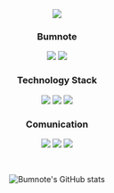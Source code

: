 <div align="center">

  <img src="https://capsule-render.vercel.app/api?type=waving&color=auto&height=200&section=header&text=YongBum%20Kim&fontSize=40" />

  ### Bumnote

  <a href="https://velog.io/@bumnote_/posts"><img src="https://img.shields.io/badge/bumnote.log-3DDC84?style=badge&logo=Velog&logoColor=white"/></a> <a href="https://www.instagram.com/_yong_note/"><img src="https://img.shields.io/badge/Instagram-E4405F?style=badge&logo=Instagram&logoColor=white"/></a>

</div>

<div align="center">

  ### Technology Stack 

  <p align="center" display="inline-block">
    <img src="https://img.shields.io/badge/java-%23007396.svg?&style=for-the-badge&logo=java&logoColor=white" />
    <img src="https://img.shields.io/badge/spring-%236DB33F.svg?&style=for-the-badge&logo=spring&logoColor=white" />
    <img src="https://img.shields.io/badge/python-%233776AB.svg?&style=for-the-badge&logo=python&logoColor=white" /><br>
  </p>

  ### Comunication 

  <p align="center", display=""inline-block>
    <img src="https://img.shields.io/badge/slack-%234A154B.svg?&style=for-the-badge&logo=slack&logoColor=white" />
    <img src="https://img.shields.io/badge/jira-%230052CC.svg?&style=for-the-badge&logo=jira&logoColor=white" />
    <img src="https://img.shields.io/badge/notion-%23000000.svg?&style=for-the-badge&logo=notion&logoColor=white" />
  </p>
  
  
</div>

<div align="center">
  <br>
  
  ![Bumnote's GitHub stats](https://github-readme-stats.vercel.app/api?username=Bumnote&theme=vue&show_icons=true)

</div>
